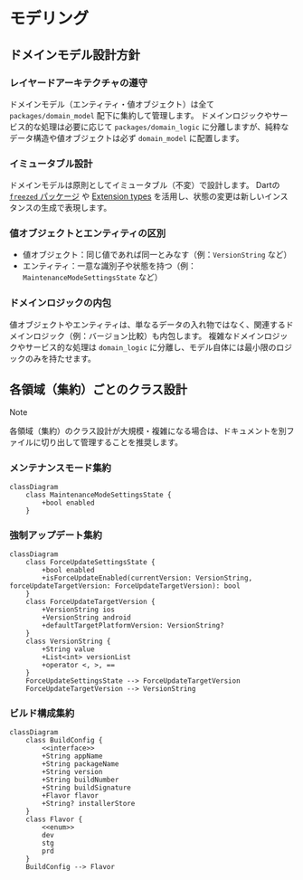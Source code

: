 # モデリング

## ドメインモデル設計方針

### レイヤードアーキテクチャの遵守

ドメインモデル（エンティティ・値オブジェクト）は全て `packages/domain_model` 配下に集約して管理します。
ドメインロジックやサービス的な処理は必要に応じて `packages/domain_logic` に分離しますが、純粋なデータ構造や値オブジェクトは必ず `domain_model` に配置します。

### イミュータブル設計

ドメインモデルは原則としてイミュータブル（不変）で設計します。
Dartの [`freezed` パッケージ](https://pub.dev/packages/freezed) や [Extension types](https://dart.dev/language/extension-types) を活用し、状態の変更は新しいインスタンスの生成で表現します。

### 値オブジェクトとエンティティの区別

- 値オブジェクト：同じ値であれば同一とみなす（例：`VersionString` など）
- エンティティ：一意な識別子や状態を持つ（例：`MaintenanceModeSettingsState` など）

### ドメインロジックの内包

値オブジェクトやエンティティは、単なるデータの入れ物ではなく、関連するドメインロジック（例：バージョン比較）も内包します。
複雑なドメインロジックやサービス的な処理は `domain_logic` に分離し、モデル自体には最小限のロジックのみを持たせます。

## 各領域（集約）ごとのクラス設計

> [!NOTE]
> 各領域（集約）のクラス設計が大規模・複雑になる場合は、ドキュメントを別ファイルに切り出して管理することを推奨します。

### メンテナンスモード集約

```mermaid
classDiagram
    class MaintenanceModeSettingsState {
        +bool enabled
    }
```

### 強制アップデート集約

```mermaid
classDiagram
    class ForceUpdateSettingsState {
        +bool enabled
        +isForceUpdateEnabled(currentVersion: VersionString, forceUpdateTargetVersion: ForceUpdateTargetVersion): bool
    }
    class ForceUpdateTargetVersion {
        +VersionString ios
        +VersionString android
        +defaultTargetPlatformVersion: VersionString?
    }
    class VersionString {
        +String value
        +List<int> versionList
        +operator <, >, ==
    }
    ForceUpdateSettingsState --> ForceUpdateTargetVersion
    ForceUpdateTargetVersion --> VersionString
```

### ビルド構成集約

```mermaid
classDiagram
    class BuildConfig {
        <<interface>>
        +String appName
        +String packageName
        +String version
        +String buildNumber
        +String buildSignature
        +Flavor flavor
        +String? installerStore
    }
    class Flavor {
        <<enum>>
        dev
        stg
        prd
    }
    BuildConfig --> Flavor
```
